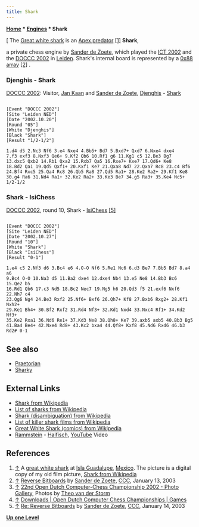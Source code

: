 ```yaml
---
title: Shark
---
```

**[Home](Home "Home") \* [Engines](Engines "Engines") \* Shark**



[ The [Great white shark](https://en.wikipedia.org/wiki/Great_white_shark) is an [Apex predator](https://en.wikipedia.org/wiki/Apex_predator) <a id="cite-note-1" href="#cite-ref-1">[1]</a>
**Shark**,  

a private chess engine by [Sander de Zoete](Sander_de_Zoete "Sander de Zoete"), which played the [ICT 2002](ICT_2002 "ICT 2002") and the [DOCCC 2002](DOCCC_2002 "DOCCC 2002") in [Leiden](https://en.wikipedia.org/wiki/Leiden). Shark's internal board is represented by a [0x88](0x88 "0x88") [array](Array "Array") <a id="cite-note-2" href="#cite-ref-2">[2]</a> . 



### Djenghis - Shark


 [](http://old.csvn.nl/gallery19.html) 
[DOCCC 2002](DOCCC_2002 "DOCCC 2002"): Visitor, [Jan Kaan](index.php?title=Jan_Kaan&action=edit&redlink=1 "Jan Kaan (page does not exist)") and [Sander de Zoete](Sander_de_Zoete "Sander de Zoete"), [Djenghis](index.php?title=Djenghis&action=edit&redlink=1 "Djenghis (page does not exist)") - [Shark](index.php?title=Shark_NL&action=edit&redlink=1 "Shark NL (page does not exist)")




```

[Event "DOCCC 2002"]
[Site "Leiden NED"]
[Date "2002.10.20"]
[Round "05"]
[White "Djenghis"]
[Black "Shark"]
[Result "1/2-1/2"]

1.d4 d5 2.Nc3 Nf6 3.e4 Nxe4 4.Bb5+ Bd7 5.Bxd7+ Qxd7 6.Nxe4 dxe4
7.f3 exf3 8.Nxf3 Qe6+ 9.Kf2 Qb6 10.Rf1 g6 11.Kg1 c5 12.Be3 Bg7
13.dxc5 Qxb2 14.Rb1 Qxa2 15.Rxb7 Qa5 16.Rxe7+ Kxe7 17.Qd6+ Ke8
18.Bd2 Qa1 19.Qd5 Qxf1+ 20.Kxf1 Ke7 21.Qxa8 Nd7 22.Qxa7 Rc8 23.c4 Bf6
24.Bf4 Rxc5 25.Qa4 Rc8 26.Qb5 Ra8 27.Qd5 Ra1+ 28.Ke2 Ra2+ 29.Kf1 Ke8
30.g4 Ra6 31.Nd4 Ra1+ 32.Ke2 Ra2+ 33.Ke3 Be7 34.g5 Ra3+ 35.Ke4 Nc5+
1/2-1/2

```

### Shark - IsiChess


[DOCCC 2002](DOCCC_2002 "DOCCC 2002"), round 10, Shark - [IsiChess](IsiChess "IsiChess") <a id="cite-note-5" href="#cite-ref-5">[5]</a>




```

[Event "DOCCC 2002"]
[Site "Leiden NED"]
[Date "2002.10.27"]
[Round "10"]
[White "Shark"]
[Black "IsiChess"]
[Result "0-1"]

1.e4 c5 2.Nf3 d6 3.Bc4 e6 4.O-O Nf6 5.Re1 Nc6 6.d3 Be7 7.Bb5 Bd7 8.a4 a6
9.Bc4 O-O 10.Na3 d5 11.Ba2 dxe4 12.dxe4 Nb4 13.e5 Ne8 14.Bb3 Bc6 15.Qe2 b5
16.Rd1 Qb6 17.c3 Nd5 18.Bc2 Nec7 19.Ng5 h6 20.Qd3 f5 21.exf6 Nxf6 22.Nh7 c4
23.Qg6 Ng4 24.Be3 Rxf2 25.Nf6+ Bxf6 26.Qh7+ Kf8 27.Bxb6 Rxg2+ 28.Kf1 Nxh2+ 
29.Ke1 Bh4+ 30.Bf2 Rxf2 31.Rd4 Nf3+ 32.Kd1 Nxd4 33.Nxc4 Rf1+ 34.Kd2 Nf3+ 
35.Ke2 Rxa1 36.Nd6 Re1+ 37.Kd3 Ne8 38.Qh8+ Ke7 39.axb5 axb5 40.Bb3 Bg5 
41.Ba4 Be4+ 42.Nxe4 Rd8+ 43.Kc2 bxa4 44.Qf8+ Kxf8 45.Nd6 Rxd6 46.b3 Rd2# 0-1

```

## See also


* [Praetorian](Praetorian "Praetorian")
* [Sharky](Sharky "Sharky")


## External Links


* [Shark from Wikipedia](https://en.wikipedia.org/wiki/Shark)
* [List of sharks from Wikipedia](https://en.wikipedia.org/wiki/List_of_sharks)
* [Shark (disambiguation) from Wikipedia](https://en.wikipedia.org/wiki/Shark_%28disambiguation%29)
* [List of killer shark films from Wikipedia](https://en.wikipedia.org/wiki/List_of_killer_shark_films)
* [Great White Shark (comics) from Wikipedia](https://en.wikipedia.org/wiki/Great_White_Shark_%28comics%29)
* [Rammstein](Category:Rammstein "Category:Rammstein") - [Haifisch](https://en.wikipedia.org/wiki/Haifisch), [YouTube](https://en.wikipedia.org/wiki/YouTube) Video


 
## References


1. <a id="cite-ref-1" href="#cite-note-1">↑</a> A [great white shark](https://en.wikipedia.org/wiki/Great_white_shark) at [Isla Guadalupe](https://en.wikipedia.org/wiki/Guadalupe_Island), [Mexico](https://en.wikipedia.org/wiki/Mexico). The picture is a digital copy of my old film picture, [Shark from Wikipedia](https://en.wikipedia.org/wiki/Shark)
2. <a id="cite-ref-2" href="#cite-note-2">↑</a> [Reverse Bitboards](https://www.stmintz.com/ccc/index.php?id=276884) by [Sander de Zoete](Sander_de_Zoete "Sander de Zoete"), [CCC](CCC "CCC"), January 13, 2003
3. <a id="cite-ref-3" href="#cite-note-3">↑</a> [22nd Open Dutch Computer-Chess Championship 2002 - Photo Gallery](http://old.csvn.nl/gallery19.html), Photos by [Theo van der Storm](Theo_van_der_Storm "Theo van der Storm")
4. <a id="cite-ref-4" href="#cite-note-4">↑</a> [Downloads | Open Dutch Computer Chess Championships | Games](http://www.csvn.nl/index.php?option=com_docman&task=cat_view&gid=37&Itemid=26&lang=en&limitstart=10)
5. <a id="cite-ref-5" href="#cite-note-5">↑</a> [Re: Reverse Bitboards](https://www.stmintz.com/ccc/index.php?id=277148) by [Sander de Zoete](Sander_de_Zoete "Sander de Zoete"), [CCC](CCC "CCC"), January 14, 2003

**[Up one Level](Engines "Engines")**







 
